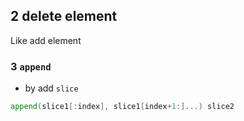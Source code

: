 ## 2 delete element
Like add element
### 3  `append` 

* by add `slice` 
```go
append(slice1[:index], slice1[index+1:]...) slice2
```
